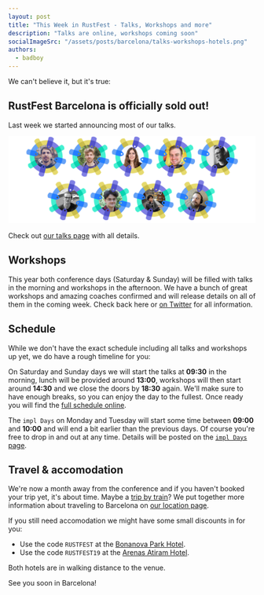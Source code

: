 ```yaml
---
layout: post
title: "This Week in RustFest - Talks, Workshops and more"
description: "Talks are online, workshops coming soon"
socialImageSrc: "/assets/posts/barcelona/talks-workshops-hotels.png"
authors:
  - badboy
---
```


We can't believe it, but it's true:

## RustFest Barcelona is officially sold out!

Last week we started announcing most of our talks.

[![Gallery of this year's RustFest speakers](/assets/posts/barcelona/speaker-overview.png)](https://barcelona.rustfest.eu/talks/)

Check out [our talks page](https://barcelona.rustfest.eu/talks/) with all details.

## Workshops

This year both conference days (Saturday & Sunday) will be filled with talks in the morning and workshops in the afternoon.
We have a bunch of great workshops and amazing coaches confirmed and will release details on all of them in the coming week.
Check back here or [on Twitter](https://twitter.com/rustfest) for all information.

## Schedule

While we don't have the exact schedule including all talks and workshops up yet, we do have a rough timeline for you:

On Saturday and Sunday days we will start the talks at **09:30** in the morning, lunch will be provided around **13:00**,
workshops will then start around **14:30** and we close the doors by **18:30** again.
We'll make sure to have enough breaks, so you can enjoy the day to the fullest.
Once ready you will find the [full schedule online](https://barcelona.rustfest.eu/schedule/).

The `impl Days` on Monday and Tuesday will start some time between **09:00** and **10:00** and will end a bit earlier than the previous days.
Of course you're free to drop in and out at any time. Details will be posted on the [`impl Days` page](https://barcelona.rustfest.eu/about_impl_days/).

## Travel & accomodation

We're now a month away from the conference and if you haven't booked your trip yet, it's about time.
Maybe a [trip by train](https://blog.rustfest.eu/pre-post-conf-events-sustainable-train-travels)?
We put together more information about traveling to Barcelona on [our location page](https://barcelona.rustfest.eu/location/).

If you still need accomodation we might have some small discounts in for you:

* Use the code `RUSTFEST` at the [Bonanova Park Hotel](https://www.hotelbonanovapark.com).
* Use the code `RUSTFEST19` at the [Arenas Atiram Hotel](https://www.atiramhotels.com).

Both hotels are in walking distance to the venue.


See you soon in Barcelona!
